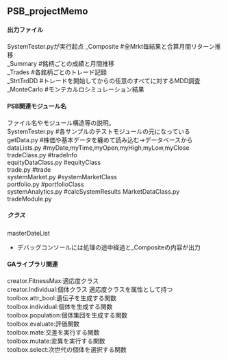## PSB_projectMemo
#### 出力ファイル
SystemTester.pyが実行起点
_Composite  #全Mrkt毎結果と合算月間リターン推移  
_Summary    #銘柄ごとの成績と月間推移  
_Trades     #各銘柄ごとのトレード記録  
_StrtTrdDD  #トレードを開始してからの任意のすべてに対するMDD調査  
_MonteCarlo #モンテカルロシミュレーション結果  

#### PSB関連モジュール名
ファイル名やモジュール構造等の説明。  
SystemTester.py     #各サンプルのテストモジュールの元になっている  
getData.py          #株価や基本データを纏めて読み込む→データベースから  
dataLists.py        #myDate,myTime,myOpen,myHigh,myLow,myClose  
tradeClass.py       #tradeInfo  
equityDataClass.py  #equityClass  
trade.py            #trade  
systemMarket.py     #systemMarketClass  
portfolio.py        #portfolioClass  
systemAnalytics.py  #calcSystemResults
MarketDataClass.py
tradeModule.py

##### クラス
masterDateList
+ デバッグコンソールには処理の途中経過と_Compositeの内容が出力

#### GAライブラリ関連
creator.FitnessMax:適応度クラス  
creator.Individual:個体クラス 適応度クラスを属性として持つ  
toolbox.attr_bool:遺伝子を生成する関数  
toolbox.individual:個体を生成する関数  
toolbox.population:個体集団を生成する関数  
toolbox.evaluate:評価関数  
toolbox.mate:交差を実行する関数  
toolbox.mutate:変異を実行する関数  
toolbox.select:次世代の個体を選択する関数  
